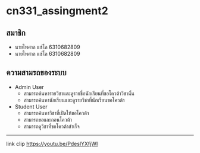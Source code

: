 # cn331_assingment2
## สมาชิก
- นายไพศาล แซ่โล 6310682809
- นายไพศาล แซ่โล 6310682809
## ความสามรถของระบบ
- Admin User
  - สามารถค้นหารายวิชาและดูรายชื่อนักเรียนที่ขอโควต้าวิชานั้น
  - สามารถค้นหานักเรียนและดูรายวิชาที่นักเรียนขอโควต้า
- Student User
  - สามารถค้นหาวิชาที่เปิดให้ขอโควต้า
  - สามารถขอและถอนโควต้า
  - สามารถดูวิชาที่ขอโควต้าสำเร็จ
---
link clip <https://youtu.be/PdeslYXfjWI>
